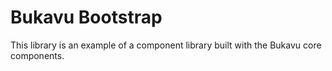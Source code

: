 
# Bukavu Bootstrap

This library is an example of a component library built with the Bukavu core components.

